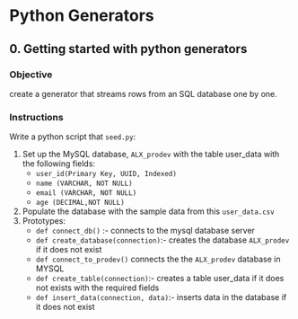 # Python Generators

## 0. Getting started with python generators

### Objective

create a generator that streams rows from an SQL database one by one.

### Instructions

Write a python script that `seed.py`:

1. Set up the MySQL database, `ALX_prodev` with the table user_data with the following fields:
    - `user_id(Primary Key, UUID, Indexed)`
    - `name (VARCHAR, NOT NULL)`
    - `email (VARCHAR, NOT NULL)`
    - `age (DECIMAL,NOT NULL)`
2. Populate the database with the sample data from this `user_data.csv`
3. Prototypes:
    - `def connect_db()` :- connects to the mysql database server
    - `def create_database(connection)`:- creates the database `ALX_prodev` if it does not exist
    - `def connect_to_prodev()` connects the the `ALX_prodev` database in MYSQL
    - `def create_table(connection)`:- creates a table user_data if it does not exists with the required fields
    - `def insert_data(connection, data)`:- inserts data in the database if it does not exist
